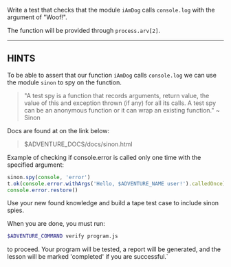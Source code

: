 Write a test that checks that the module `iAmDog` calls `console.log` with the argument of "Woof!".

The function will be provided through `process.arv[2]`.

----------------------------------------------------------------------
## HINTS

To be able to assert that our function `iAmDog` calls `console.log` we can use the module `sinon` to spy on the function.

> "A test spy is a function that records arguments, return value, the value of this and exception thrown (if any) for all its calls. A test spy can be an anonymous function or it can wrap an existing function." ~ Sinon

Docs are found at on the link below:

> $ADVENTURE_DOCS/docs/sinon.html

Example of checking if console.error is called only one time with the specified argument:

```js
sinon.spy(console, 'error')
t.ok(console.error.withArgs('Hello, $ADVENTURE_NAME user!').calledOnce);
console.error.restore()
```

Use your new found knowledge and build a tape test case to include sinon spies.

When you are done, you must run:

```sh
$ADVENTURE_COMMAND verify program.js
```

to proceed. Your program will be tested, a report will be generated, and the lesson will be marked 'completed' if you are successful.`
